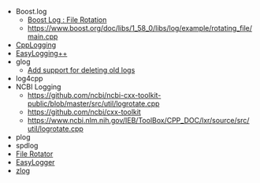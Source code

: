 - Boost.log
  - [Boost Log : File Rotation](https://stackoverflow.com/questions/59063874/boost-log-file-rotation)
  - https://www.boost.org/doc/libs/1_58_0/libs/log/example/rotating_file/main.cpp
- [CppLogging](https://github.com/chronoxor/CppLogging)
- [EasyLogging++](https://github.com/amrayn/easyloggingpp)
- glog
  - [Add support for deleting old logs](https://github.com/google/glog/issues/36)
- log4cpp
- NCBI Logging
  - https://github.com/ncbi/ncbi-cxx-toolkit-public/blob/master/src/util/logrotate.cpp
  - https://github.com/ncbi/cxx-toolkit
  - https://www.ncbi.nlm.nih.gov/IEB/ToolBox/CPP_DOC/lxr/source/src/util/logrotate.cpp
- plog
- spdlog
- [File Rotator](https://www.codeproject.com/Articles/34203/File-Rotator)
- [EasyLogger](https://github.com/armink/EasyLogger)
- [zlog](https://github.com/HardySimpson/zlog)

